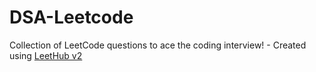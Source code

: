 # DSA-Leetcode
Collection of LeetCode questions to ace the coding interview! - Created using [LeetHub v2](https://github.com/arunbhardwaj/LeetHub-2.0)
